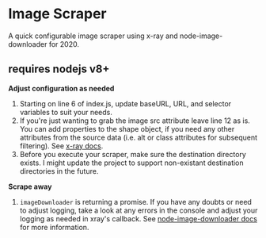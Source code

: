 # Image Scraper
A quick configurable image scraper using x-ray and node-image-downloader for 2020.

## requires nodejs v8+

**Adjust configuration as needed**

1. Starting on line 6 of index.js, update baseURL, URL, and selector variables to suit your needs.
2. If you're just wanting to grab the image src attribute leave line 12 as is.  You can add properties to the shape object, if you need any other attributes from the source data (i.e. alt or class attributes for subsequent filtering).  See [x-ray docs](https://www.npmjs.com/package/x-ray).
3. Before you execute your scraper, make sure the destination directory exists.  I might update the project to support non-existant destination directories in the future.

**Scrape away**
1. `imageDownloader` is returning a promise. If you have any doubts or need to adjust logging, take a look at any errors in the console and adjust your logging as needed in xray's callback.  See [node-image-downloader docs](https://www.npmjs.com/package/node-image-downloader) for more information.
